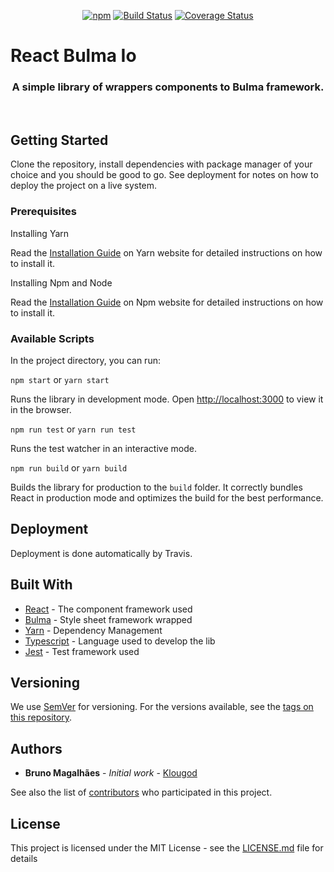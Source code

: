 <div align="center">

[![npm](https://img.shields.io/npm/v/react-bulma-io?color=%2300D1B2)](https://www.npmjs.com/package/react-bulma-io)<space><space>
[![Build Status](https://travis-ci.org/klougod/react-bulma-io.svg?branch=master)](https://travis-ci.org/klougod/react-bulma-io)
[![Coverage Status](https://coveralls.io/repos/github/klougod/react-bulma-io/badge.svg?branch=master)](https://coveralls.io/github/klougod/react-bulma-io?branch=master)

</div>

# React Bulma Io

<h3 align="center">
  A simple library of wrappers components to Bulma framework.
</h3>

<br>

## Getting Started

Clone the repository, install dependencies with package manager of your choice and you should be good to go. See deployment for notes on how to deploy the project on a live system.

### Prerequisites

Installing Yarn

Read the [Installation Guide](https://yarnpkg.com/en/docs/install) on Yarn website for detailed instructions on how to install it.

Installing Npm and Node

Read the [Installation Guide](https://docs.npmjs.com/downloading-and-installing-node-js-and-npm) on Npm website for detailed instructions on how to install it.

### Available Scripts

In the project directory, you can run:

`npm start` or `yarn start`

Runs the library in development mode. Open [http://localhost:3000](http://localhost:3000) to view it in the browser.

`npm run test` or `yarn run test`

Runs the test watcher in an interactive mode.

`npm run build` or `yarn build`

Builds the library for production to the `build` folder.
It correctly bundles React in production mode and optimizes the build for the best performance.

## Deployment

Deployment is done automatically by Travis.

## Built With

- [React](https://reactjs.org/docs/) - The component framework used
- [Bulma](https://bulma.io/documentation/) - Style sheet framework wrapped
- [Yarn](https://classic.yarnpkg.com/en/docs/) - Dependency Management
- [Typescript](https://www.typescriptlang.org/docs/) - Language used to develop the lib
- [Jest](https://rometools.github.io/rome/) - Test framework used

## Versioning

We use [SemVer](http://semver.org/) for versioning. For the versions available, see the [tags on this repository](https://github.com/klougod/react-bulma-io/tags).

## Authors

- **Bruno Magalhães** - _Initial work_ - [Klougod](https://github.com/klougod)

See also the list of [contributors](https://github.com/klougod/react-bulma-io/contributors) who participated in this project.

## License

This project is licensed under the MIT License - see the [LICENSE.md](LICENSE.md) file for details
